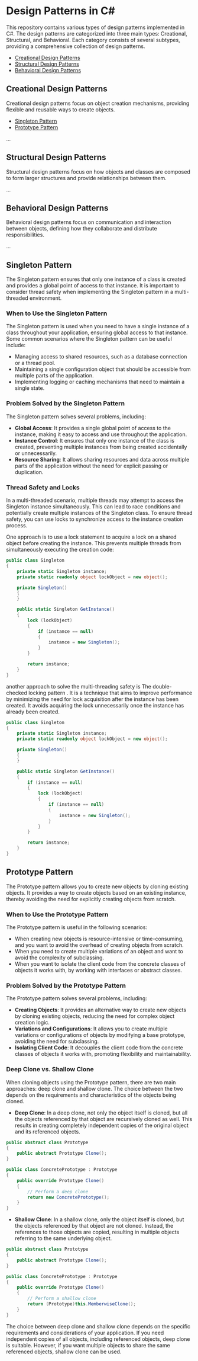 # Design Patterns in C#

This repository contains various types of design patterns implemented in C#. The design patterns are categorized into three main types: Creational, Structural, and Behavioral. Each category consists of several subtypes, providing a comprehensive collection of design patterns.

- [Creational Design Patterns](#creational-design-patterns)
- [Structural Design Patterns](#structural-design-patterns)
- [Behavioral Design Patterns](#behavioral-design-patterns)

## Creational Design Patterns

Creational design patterns focus on object creation mechanisms, providing flexible and reusable ways to create objects.

- [Singleton Pattern](#singleton-pattern)
- [Prototype Pattern](#prototype-pattern)

...

## Structural Design Patterns

Structural design patterns focus on how objects and classes are composed to form larger structures and provide relationships between them.

...

## Behavioral Design Patterns

Behavioral design patterns focus on communication and interaction between objects, defining how they collaborate and distribute responsibilities.

...

## Singleton Pattern

The Singleton pattern ensures that only one instance of a class is created and provides a global point of access to that instance. It is important to consider thread safety when implementing the Singleton pattern in a multi-threaded environment.

### When to Use the Singleton Pattern

The Singleton pattern is used when you need to have a single instance of a class throughout your application, ensuring global access to that instance. Some common scenarios where the Singleton pattern can be useful include:

- Managing access to shared resources, such as a database connection or a thread pool.
- Maintaining a single configuration object that should be accessible from multiple parts of the application.
- Implementing logging or caching mechanisms that need to maintain a single state.

### Problem Solved by the Singleton Pattern

The Singleton pattern solves several problems, including:

- **Global Access**: It provides a single global point of access to the instance, making it easy to access and use throughout the application.
- **Instance Control**: It ensures that only one instance of the class is created, preventing multiple instances from being created accidentally or unnecessarily.
- **Resource Sharing**: It allows sharing resources and data across multiple parts of the application without the need for explicit passing or duplication.

### Thread Safety and Locks

In a multi-threaded scenario, multiple threads may attempt to access the Singleton instance simultaneously. This can lead to race conditions and potentially create multiple instances of the Singleton class. To ensure thread safety, you can use locks to synchronize access to the instance creation process.

One approach is to use a lock statement to acquire a lock on a shared object before creating the instance. This prevents multiple threads from simultaneously executing the creation code:

```csharp
public class Singleton
{
    private static Singleton instance;
    private static readonly object lockObject = new object();

    private Singleton()
    {
    }

    public static Singleton GetInstance()
    {
        lock (lockObject)
        {
            if (instance == null)
            {
                instance = new Singleton();
            }
        }

        return instance;
    }
}
```
another approach to solve the multi-threading safety is The double-checked locking pattern .
It is a technique that aims to improve performance by minimizing the need for lock acquisition after the instance has been created.
It avoids acquiring the lock unnecessarily once the instance has already been created.

```csharp
public class Singleton
{
    private static Singleton instance;
    private static readonly object lockObject = new object();

    private Singleton()
    {
    }

    public static Singleton GetInstance()
    {
        if (instance == null)
        {
            lock (lockObject)
            {
                if (instance == null)
                {
                    instance = new Singleton();
                }
            }
        }

        return instance;
    }
}
```
## Prototype Pattern

The Prototype pattern allows you to create new objects by cloning existing objects. It provides a way to create objects based on an existing instance, thereby avoiding the need for explicitly creating objects from scratch.

### When to Use the Prototype Pattern

The Prototype pattern is useful in the following scenarios:

- When creating new objects is resource-intensive or time-consuming, and you want to avoid the overhead of creating objects from scratch.
- When you need to create multiple variations of an object and want to avoid the complexity of subclassing.
- When you want to isolate the client code from the concrete classes of objects it works with, by working with interfaces or abstract classes.

### Problem Solved by the Prototype Pattern

The Prototype pattern solves several problems, including:

- **Creating Objects**: It provides an alternative way to create new objects by cloning existing objects, reducing the need for complex object creation logic.
- **Variations and Configurations**: It allows you to create multiple variations or configurations of objects by modifying a base prototype, avoiding the need for subclassing.
- **Isolating Client Code**: It decouples the client code from the concrete classes of objects it works with, promoting flexibility and maintainability.

### Deep Clone vs. Shallow Clone

When cloning objects using the Prototype pattern, there are two main approaches: deep clone and shallow clone. The choice between the two depends on the requirements and characteristics of the objects being cloned.

- **Deep Clone**: In a deep clone, not only the object itself is cloned, but all the objects referenced by that object are recursively cloned as well. This results in creating completely independent copies of the original object and its referenced objects.

``` csharp
public abstract class Prototype
{
    public abstract Prototype Clone();
}

public class ConcretePrototype : Prototype
{
    public override Prototype Clone()
    {
        // Perform a deep clone
        return new ConcretePrototype();
    }
}

```

- **Shallow Clone**: In a shallow clone, only the object itself is cloned, but the objects referenced by that object are not cloned. Instead, the references to those objects are copied, resulting in multiple objects referring to the same underlying object.

``` csharp
public abstract class Prototype
{
    public abstract Prototype Clone();
}

public class ConcretePrototype : Prototype
{
    public override Prototype Clone()
    {
        // Perform a shallow clone
        return (Prototype)this.MemberwiseClone();
    }
}

```

The choice between deep clone and shallow clone depends on the specific requirements and considerations of your application. If you need independent copies of all objects, including referenced objects, deep clone is suitable. However, if you want multiple objects to share the same referenced objects, shallow clone can be used.
